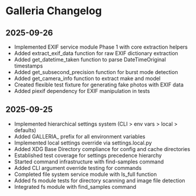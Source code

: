 # Galleria Changelog

## 2025-09-26

- Implemented EXIF service module Phase 1 with core extraction helpers
- Added extract_exif_data function for raw EXIF dictionary extraction
- Added get_datetime_taken function to parse DateTimeOriginal timestamps
- Added get_subsecond_precision function for burst mode detection
- Added get_camera_info function to extract make and model
- Created flexible test fixture for generating fake photos with EXIF data
- Added piexif dependency for EXIF manipulation in tests

## 2025-09-25

- Implemented hierarchical settings system (CLI > env vars > local > defaults)
- Added GALLERIA_ prefix for all environment variables
- Implemented local settings override via settings.local.py
- Added XDG Base Directory compliance for config and cache directories
- Established test coverage for settings precedence hierarchy
- Started command infrastructure with find-samples command
- Added CLI argument override testing for commands
- Completed file system service module with ls_full function
- Added fs module tests for directory scanning and image file detection
- Integrated fs module with find_samples command